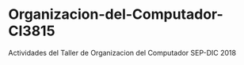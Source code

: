 # Organizacion-del-Computador-CI3815
Actividades del Taller de Organizacion del Computador SEP-DIC 2018
